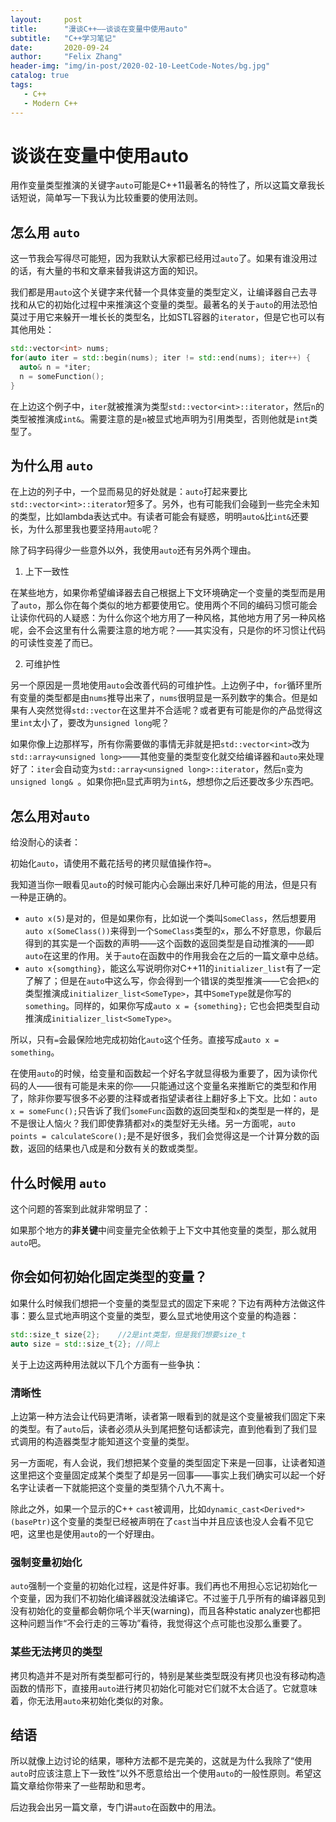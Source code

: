```yaml
---
layout:     post
title:      "漫谈C++——谈谈在变量中使用auto"
subtitle:   "C++学习笔记"
date:       2020-09-24
author:     "Felix Zhang"
header-img: "img/in-post/2020-02-10-LeetCode-Notes/bg.jpg"
catalog: true
tags:
   - C++
   - Modern C++
---
```

# 谈谈在变量中使用auto

用作变量类型推演的关键字`auto`可能是C++11最著名的特性了，所以这篇文章我长话短说，简单写一下我认为比较重要的使用法则。

## 怎么用 `auto`

这一节我会写得尽可能短，因为我默认大家都已经用过`auto`了。如果有谁没用过的话，有大量的书和文章来替我讲这方面的知识。

我们都是用`auto`这个关键字来代替一个具体变量的类型定义，让编译器自己去寻找和从它的初始化过程中来推演这个变量的类型。最著名的关于`auto`的用法恐怕莫过于用它来躲开一堆长长的类型名，比如STL容器的`iterator`，但是它也可以有其他用处：

~~~C++
std::vector<int> nums;
for(auto iter = std::begin(nums); iter != std::end(nums); iter++) {
  auto& n = *iter;
  n = someFunction();
}
~~~

在上边这个例子中，`iter`就被推演为类型`std::vector<int>::iterator`，然后`n`的类型被推演成`int&`。需要注意的是`n`被显式地声明为引用类型，否则他就是`int`类型了。

## 为什么用 `auto`

在上边的列子中，一个显而易见的好处就是：`auto`打起来要比`std::vector<int>::iterator`短多了。另外，也有可能我们会碰到一些完全未知的类型，比如lambda表达式中。有读者可能会有疑惑，明明`auto&`比`int&`还要长，为什么那里我也要坚持用`auto`呢？

除了码字码得少一些意外以外，我使用`auto`还有另外两个理由。

1. 上下一致性

在某些地方，如果你希望编译器去自己根据上下文环境确定一个变量的类型而是用了`auto`，那么你在每个类似的地方都要使用它。使用两个不同的编码习惯可能会让读你代码的人疑惑：为什么你这个地方用了一种风格，其他地方用了另一种风格呢，会不会这里有什么需要注意的地方呢？——其实没有，只是你的坏习惯让代码的可读性变差了而已。

2. 可维护性

另一个原因是一贯地使用`auto`会改善代码的可维护性。上边例子中，`for`循环里所有变量的类型都是由`nums`推导出来了，`nums`很明显是一系列数字的集合。但是如果有人突然觉得`std::vector`在这里并不合适呢？或者更有可能是你的产品觉得这里`int`太小了，要改为`unsigned long`呢？

如果你像上边那样写，所有你需要做的事情无非就是把`std::vector<int>`改为`std::array<unsigned long>`——其他变量的类型变化就交给编译器和`auto`来处理好了：`iter`会自动变为`std::array<unsigned long>::iterator`，然后`n`变为`unsigned long& `。如果你把`n`显式声明为`int&`，想想你之后还要改多少东西吧。

## 怎么用对`auto`

给没耐心的读者：

初始化`auto`，请使用不戴花括号的拷贝赋值操作符`=`。

我知道当你一眼看见`auto`的时候可能内心会蹦出来好几种可能的用法，但是只有一种是正确的。

* `auto x(5)`是对的，但是如果你有，比如说一个类叫`SomeClass`，然后想要用`auto x(SomeClass())`来得到一个`SomeClass`类型的`x`，那么不好意思，你最后得到的其实是一个函数的声明——这个函数的返回类型是自动推演的——即`auto`在这里的作用。关于`auto`在函数中的作用我会在之后的一篇文章中总结。
* `auto x{somgthing}`，能这么写说明你对C++11的`initializer_list`有了一定了解了；但是在`auto`中这么写，你会得到一个错误的类型推演——它会把`x`的类型推演成`initializer_list<SomeType>`，其中`SomeType`就是你写的`something`。同样的，如果你写成`auto x = {something};` 它也会把类型自动推演成`initializer_list<SomeType>`。

所以，只有`=`会最保险地完成初始化`auto`这个任务。直接写成`auto x = something`。

在使用`auto`的时候，给变量和函数起一个好名字就显得极为重要了，因为读你代码的人——很有可能是未来的你——只能通过这个变量名来推断它的类型和作用了，除非你要写很多不必要的注释或者指望读者往上翻好多上下文。比如：`auto x = someFunc();`只告诉了我们`someFunc`函数的返回类型和`x`的类型是一样的，是不是很让人恼火？我们即使靠猜都对`x`的类型好无头绪。另一方面呢，`auto points = calculateScore();`是不是好很多，我们会觉得这是一个计算分数的函数，返回的结果也八成是和分数有关的数或类型。

## 什么时候用 `auto`

这个问题的答案到此就非常明显了：

如果那个地方的**非关键**中间变量完全依赖于上下文中其他变量的类型，那么就用`auto`吧。

## 你会如何初始化固定类型的变量？

如果什么时候我们想把一个变量的类型显式的固定下来呢？下边有两种方法做这件事：要么显式地声明这个变量的类型，要么显式地使用这个变量的构造器：

~~~C++
std::size_t size{2};	//2是int类型，但是我们想要size_t
auto size = std::size_t{2};	//同上
~~~

关于上边这两种用法就以下几个方面有一些争执：

### 清晰性

上边第一种方法会让代码更清晰，读者第一眼看到的就是这个变量被我们固定下来的类型。有了`auto`后，读者必须从头到尾把整句话都读完，直到他看到了我们显式调用的构造器类型才能知道这个变量的类型。

另一方面呢，有人会说，我们想把某个变量的类型固定下来是一回事，让读者知道这里把这个变量固定成某个类型了却是另一回事——事实上我们确实可以起一个好名字让读者一下就能把这个变量的类型猜个八九不离十。

除此之外，如果一个显示的C++ `cast`被调用，比如`dynamic_cast<Derived*>(basePtr)`这个变量的类型已经被声明在了`cast`当中并且应该也没人会看不见它吧，这里也是使用`auto`的一个好理由。



### 强制变量初始化

`auto`强制一个变量的初始化过程，这是件好事。我们再也不用担心忘记初始化一个变量，因为我们不初始化编译器就没法编译它。不过鉴于几乎所有的编译器见到没有初始化的变量都会朝你吼个半天(warning)，而且各种static analyzer也都把这种问题当作“不会行走的三等功”看待，我觉得这个点可能也没那么重要了。

### 某些无法拷贝的类型

拷贝构造并不是对所有类型都可行的，特别是某些类型既没有拷贝也没有移动构造函数的情形下，直接用`auto`进行拷贝初始化可能对它们就不太合适了。它就意味着，你无法用`auto`来初始化类似的对象。

## 结语

所以就像上边讨论的结果，哪种方法都不是完美的，这就是为什么我除了“使用`auto`时应该注意上下一致性”以外不愿意给出一个使用`auto`的一般性原则。希望这篇文章给你带来了一些帮助和思考。

后边我会出另一篇文章，专门讲`auto`在函数中的用法。

